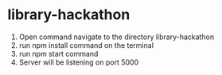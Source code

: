 # library-hackathon
1. Open command navigate to the directory library-hackathon
2. run npm install command on the terminal
3. run npm start command 
4. Server will be listening on port 5000

